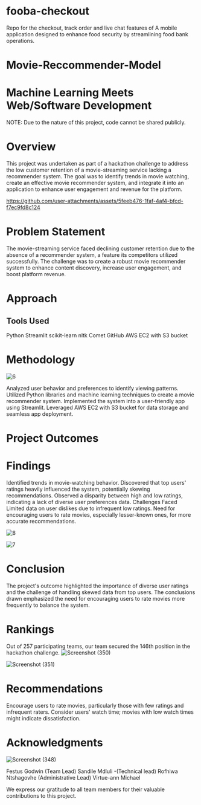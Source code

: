 # fooba-checkout
Repo for the checkout, track order and live chat features of A mobile application designed to enhance food security by streamlining food bank operations.

# Movie-Reccommender-Model
# Machine Learning Meets Web/Software Development
NOTE: Due to the nature of this project, code cannot be shared publicly.
# Overview
This project was undertaken as part of a hackathon challenge to address the low customer retention of a movie-streaming service lacking a recommender system. The goal was to identify trends in movie watching, create an effective movie recommender system, and integrate it into an application to enhance user engagement and revenue for the platform.


https://github.com/user-attachments/assets/5feeb476-1faf-4af4-bfcd-f7ec9fd8c124


# Problem Statement
The movie-streaming service faced declining customer retention due to the absence of a recommender system, a feature its competitors utilized successfully. The challenge was to create a robust movie recommender system to enhance content discovery, increase user engagement, and boost platform revenue.

# Approach

## Tools Used
Python
Streamlit
scikit-learn
nltk
Comet
GitHub
AWS EC2 with S3 bucket

# Methodology

![6](https://github.com/sandz26/Movie-Reccommender-Model/assets/71333214/1f3595f7-06fa-439f-afbb-0a02bfd9f731)

Analyzed user behavior and preferences to identify viewing patterns.
Utilized Python libraries and machine learning techniques to create a movie recommender system.
Implemented the system into a user-friendly app using Streamlit.
Leveraged AWS EC2 with S3 bucket for data storage and seamless app deployment.

# Project Outcomes

# Findings

Identified trends in movie-watching behavior.
Discovered that top users' ratings heavily influenced the system, potentially skewing recommendations.
Observed a disparity between high and low ratings, indicating a lack of diverse user preferences data.
Challenges Faced
Limited data on user dislikes due to infrequent low ratings.
Need for encouraging users to rate movies, especially lesser-known ones, for more accurate recommendations.

![8](https://github.com/sandz26/Movie-Reccommender-Model/assets/71333214/50e0064a-1d8e-414b-926a-4b916f945f76)


![7](https://github.com/sandz26/Movie-Reccommender-Model/assets/71333214/06b91b87-917f-40d4-ba54-daaef1c4f92b)

# Conclusion
The project's outcome highlighted the importance of diverse user ratings and the challenge of handling skewed data from top users. The conclusions drawn emphasized the need for encouraging users to rate movies more frequently to balance the system.

# Rankings
Out of 257 participating teams, our team secured the 146th position in the hackathon challenge.
![Screenshot (350)](https://github.com/sandz26/Movie-Reccommender-Model/assets/71333214/0de4549b-a41d-47ed-9246-a0db8264060b)

![Screenshot (351)](https://github.com/sandz26/Movie-Reccommender-Model/assets/71333214/9a8d8104-3b70-4b12-ae99-b61fa1a7e2cc)


# Recommendations
Encourage users to rate movies, particularly those with few ratings and infrequent raters.
Consider users' watch time; movies with low watch times might indicate dissatisfaction.

# Acknowledgments

![Screenshot (348)](https://github.com/sandz26/Movie-Reccommender-Model/assets/71333214/437cbfe8-d657-4260-8a2d-0d23f96fc2f0)

Festus Godwin (Team Lead)
Sandile Mdluli -(Technical lead)
Rofhiwa Ntshagovhe (Administrative Lead)
Virtue-ann Michael 

We express our gratitude to all team members for their valuable contributions to this project.
